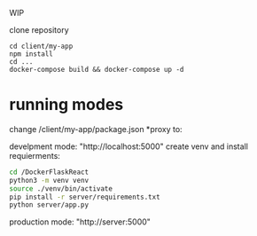 WIP


<!-- https://reactjs.org/docs/create-a-new-react-app.html -->
<!-- https://www.youtube.com/watch?v=ISCiJmY1g2M 
```bash
mkdir client
cd client
npx create-react-app my-app # create react app name my-app
cd my-app
touch Dockerfile
 cd client && npm install react-table --save
```-->

clone repository
```
cd client/my-app
npm install
cd ...
docker-compose build && docker-compose up -d
```

# running modes 
change /client/my-app/package.json *proxy to:

  develpment mode:
    "http://localhost:5000"
create venv and install requierments:
```bash
cd /DockerFlaskReact
python3 -m venv venv
source ./venv/bin/activate
pip install -r server/requirements.txt
python server/app.py
```
    
  production mode:
    "http://server:5000"
  



